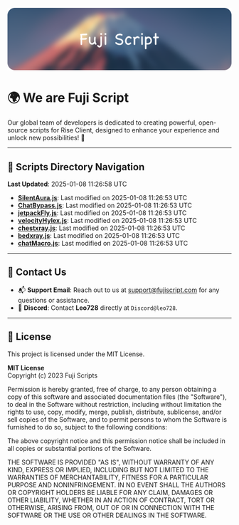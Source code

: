 ![Banner](.github/b.webp)

# 🌍 **We are Fuji Script**

Our global team of developers is dedicated to creating powerful, open-source scripts for Rise Client, designed to enhance your experience and unlock new possibilities! 🌟

---
<!-- SCRIPTS_NAVIGATION_START -->
## 📂 **Scripts Directory Navigation**

**Last Updated**: 2025-01-08 11:26:58 UTC

- **[SilentAura.js](scripts/SilentAura.js)**: Last modified on 2025-01-08 11:26:53 UTC
- **[ChatBypass.js](scripts/ChatBypass.js)**: Last modified on 2025-01-08 11:26:53 UTC
- **[jetpackFly.js](scripts/jetpackFly.js)**: Last modified on 2025-01-08 11:26:53 UTC
- **[velocityHylex.js](scripts/velocityHylex.js)**: Last modified on 2025-01-08 11:26:53 UTC
- **[chestxray.js](scripts/chestxray.js)**: Last modified on 2025-01-08 11:26:53 UTC
- **[bedxray.js](scripts/bedxray.js)**: Last modified on 2025-01-08 11:26:53 UTC
- **[chatMacro.js](scripts/chatMacro.js)**: Last modified on 2025-01-08 11:26:53 UTC

<!-- SCRIPTS_NAVIGATION_END -->

---

## 💬 **Contact Us**  
- 📬 **Support Email**: Reach out to us at [support@fujiscript.com](mailto:support@fujiscript.com) for any questions or assistance.  
- 💬 **Discord**: Contact **Leo728** directly at `Discord@leo728`.

---

## 📜 **License**

This project is licensed under the MIT License.  

**MIT License**  
Copyright (c) 2023 Fuji Scripts  

Permission is hereby granted, free of charge, to any person obtaining a copy of this software and associated documentation files (the "Software"), to deal in the Software without restriction, including without limitation the rights to use, copy, modify, merge, publish, distribute, sublicense, and/or sell copies of the Software, and to permit persons to whom the Software is furnished to do so, subject to the following conditions:  

The above copyright notice and this permission notice shall be included in all copies or substantial portions of the Software.  

THE SOFTWARE IS PROVIDED "AS IS", WITHOUT WARRANTY OF ANY KIND, EXPRESS OR IMPLIED, INCLUDING BUT NOT LIMITED TO THE WARRANTIES OF MERCHANTABILITY, FITNESS FOR A PARTICULAR PURPOSE AND NONINFRINGEMENT. IN NO EVENT SHALL THE AUTHORS OR COPYRIGHT HOLDERS BE LIABLE FOR ANY CLAIM, DAMAGES OR OTHER LIABILITY, WHETHER IN AN ACTION OF CONTRACT, TORT OR OTHERWISE, ARISING FROM, OUT OF OR IN CONNECTION WITH THE SOFTWARE OR THE USE OR OTHER DEALINGS IN THE SOFTWARE.  
